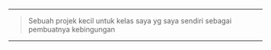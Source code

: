 
---------
> Sebuah projek kecil untuk kelas saya yg saya sendiri sebagai pembuatnya kebingungan
---------

